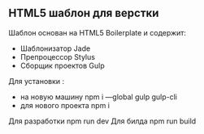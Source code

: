 ## HTML5 шаблон для верстки

Шаблон основан на HTML5 Boilerplate и содержит:

- Шаблонизатор Jade
- Препроцессор Stylus
- Сборщик проектов Gulp

Для установки :
- на новую машину npm i —global gulp gulp-cli
- для нового проекта npm i

Для разработки npm run dev
Для билда npm run build